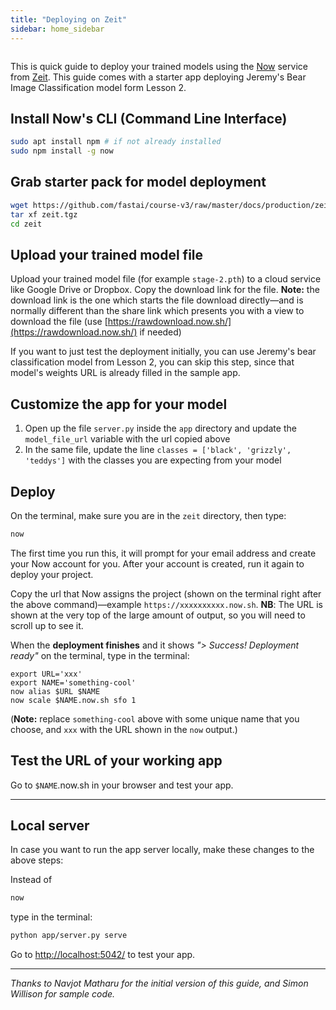 ```yaml
---
title: "Deploying on Zeit"
sidebar: home_sidebar
---
```


<img alt="" src="/images/zeit/zeit_now.png" class="screenshot">

This is quick guide to deploy your trained models using the [Now](https://zeit.co/now) service from [Zeit](https://zeit.co/).  This guide comes with a starter app deploying Jeremy's Bear Image Classification model form Lesson 2.

## Install Now's CLI (Command Line Interface)

```bash
sudo apt install npm # if not already installed
sudo npm install -g now
```

## Grab starter pack for model deployment

```bash
wget https://github.com/fastai/course-v3/raw/master/docs/production/zeit.tgz
tar xf zeit.tgz
cd zeit
```

## Upload your trained model file

Upload your trained model file (for example `stage-2.pth`) to a cloud service like Google Drive or Dropbox. Copy the download link for the file. **Note:** the download link is the one which starts the file download directly&mdash;and is normally different than the share link which presents you with a view to download the file (use [https://rawdownload.now.sh/](https://rawdownload.now.sh/) if needed)

If you want to just test the deployment initially, you can use Jeremy's bear classification model from Lesson 2, you can skip this step, since that model's weights URL is already filled in the sample app.

## Customize the app for your model

1. Open up the file `server.py` inside the `app` directory and update the `model_file_url` variable with the url copied above
1. In the same file, update the line `classes = ['black', 'grizzly', 'teddys']` with the classes you are expecting from your model

## Deploy

On the terminal, make sure you are in the `zeit` directory, then type:

```bash
now
```

The first time you run this, it will prompt for your email address and create your Now account for you. After your account is created, run it again to deploy your project.

Copy the url that Now assigns the project (shown on the terminal right after the above command)&mdash;example `https://xxxxxxxxxx.now.sh`. **NB**: The URL is shown at the very top of the large amount of output, so you will need to scroll up to see it.

When the **deployment finishes** and it shows *"> Success! Deployment ready"* on the terminal, type in the terminal:

```
export URL='xxx'
export NAME='something-cool'
now alias $URL $NAME
now scale $NAME.now.sh sfo 1
```

(**Note:** replace `something-cool` above with some unique name that you choose, and `xxx` with the URL shown in the `now` output.)

## Test the URL of your working app

Go to `$NAME`.now.sh in your browser and test your app.

---

## Local server
In case you want to run the app server locally, make these changes to the above steps:

Instead of

```bash
now
```

type in the terminal:

```bash
python app/server.py serve
```

Go to [http://localhost:5042/](http://localhost:5042/) to test your app.

---

*Thanks to Navjot Matharu for the initial version of this guide, and Simon Willison for sample code.*
